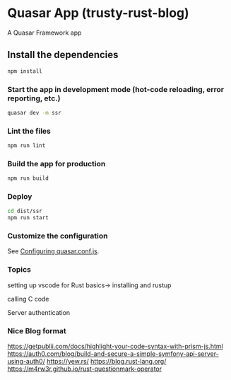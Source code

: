 # Quasar App (trusty-rust-blog)

A Quasar Framework app

## Install the dependencies
```bash
npm install
```

### Start the app in development mode (hot-code reloading, error reporting, etc.)
```bash
quasar dev -m ssr
```

### Lint the files
```bash
npm run lint
```

### Build the app for production
```bash
npm run build
```

### Deploy
```bash
cd dist/ssr
npm run start
```


### Customize the configuration
See [Configuring quasar.conf.js](https://quasar.dev/quasar-cli/quasar-conf-js).


### Topics
setting up vscode for Rust
basics-> installing and rustup

calling C code

Server authentication

### Nice Blog format
https://getpublii.com/docs/highlight-your-code-syntax-with-prism-js.html
https://auth0.com/blog/build-and-secure-a-simple-symfony-api-server-using-auth0/
https://yew.rs/
https://blog.rust-lang.org/
https://m4rw3r.github.io/rust-questionmark-operator